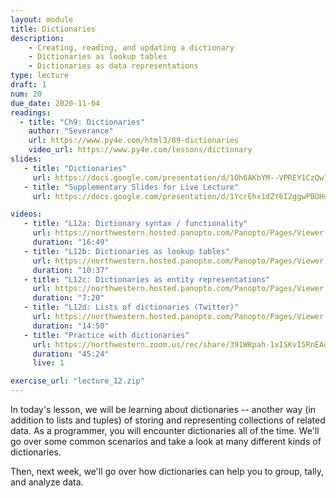 ```yaml
---
layout: module
title: Dictionaries
description: 
    - Creating, reading, and updating a dictionary
    - Dictionaries as lookup tables
    - Dictionaries as data representations
type: lecture
draft: 1
num: 20
due_date: 2020-11-04
readings:
  - title: "Ch9: Dictionaries"
    author: "Severance"
    url: https://www.py4e.com/html3/09-dictionaries
    video_url: https://www.py4e.com/lessons/dictionary
slides: 
   - title: "Dictionaries"
     url: https://docs.google.com/presentation/d/1Oh6AKbYM--VPREY1CzQwIWkzwNcBDuBzSc8xSnQHOU4/edit?usp=sharing
   - title: "Supplementary Slides for Live Lecture"
     url: https://docs.google.com/presentation/d/1YcrEhx1dZY6I2ggwPBOHue3ERufKgpgpOXIhPMWftAc/edit?usp=sharing

videos:
   - title: "L12a: Dictionary syntax / functionality"
     url: https://northwestern.hosted.panopto.com/Panopto/Pages/Viewer.aspx?id=85b74b8a-fb6e-4214-9d35-abc0013d2a77
     duration: "16:49"
   - title: "L12b: Dictionaries as lookup tables"
     url: https://northwestern.hosted.panopto.com/Panopto/Pages/Viewer.aspx?id=842eff10-500b-43be-a49b-abc00140e52b
     duration: "10:37"
   - title: "L12c: Dictionaries as entity representations"
     url: https://northwestern.hosted.panopto.com/Panopto/Pages/Viewer.aspx?id=e1af8ddc-5d48-4c01-aee3-abc001448c0d
     duration: "7:20"
   - title: "L12d: Lists of dictionaries (Twitter)"
     url: https://northwestern.hosted.panopto.com/Panopto/Pages/Viewer.aspx?id=eefa7970-1dc1-4571-8b4d-abc00149ab7f
     duration: "14:50"
   - title: "Practice with dictionaries"
     url: https://northwestern.zoom.us/rec/share/391WKpah-1xISKvI5RnEAqI5Qq65T6a82iBN-vtbmktqw-Kz_dhPImLh6IuPiiC7?startTime=1590092990000
     duration: "45:24"
     live: 1

exercise_url: "lecture_12.zip"
---
```


In today's lesson, we will be learning about dictionaries -- another way (in addition to lists and tuples) of storing and representing collections of related data. As a programmer, you will encounter dictionaries all of the time. We'll go over some common scenarios and take a look at many different kinds of dictionaries.

Then, next week, we'll go over how dictionaries can help you to group, tally, and analyze data.
